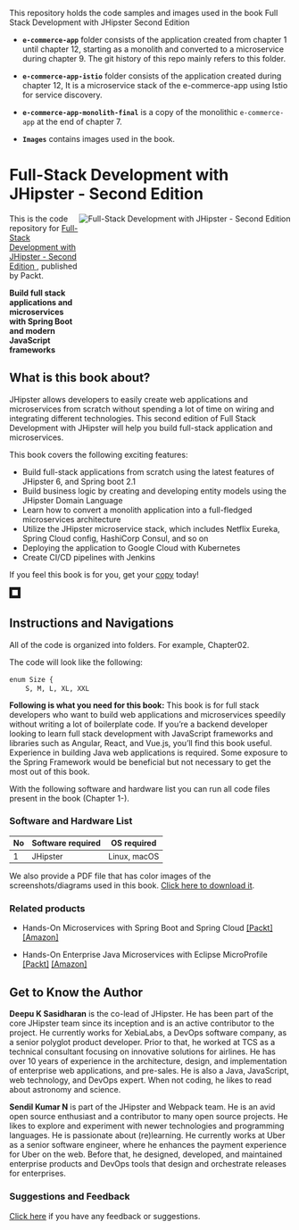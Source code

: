 This repository holds the code samples and images used in the book Full Stack Development with JHipster Second Edition

- **`e-commerce-app`** folder consists of the application created from chapter 1 until chapter 12, starting as a monolith and converted to a microservice during chapter 9. The git history of this repo mainly refers to this folder.

- **`e-commerce-app-istio`** folder consists of the application created during chapter 12, It is a microservice stack of the e-commerce-app using Istio for service discovery.

- **`e-commerce-app-monolith-final`** is a copy of the monolithic `e-commerce-app` at the end of chapter 7.

- **`Images`** contains images used in the book.


# Full-Stack Development with JHipster - Second Edition 

<a href="https://www.packtpub.com/web-development/full-stack-development-with-jhipster-second-edition?utm_source=github&utm_medium=repository&utm_campaign=9781838824983"><img src="https://www.packtpub.com/media/catalog/product/cache/e4d64343b1bc593f1c5348fe05efa4a6/9/7/9781838824983-original.jpeg" alt="Full-Stack Development with JHipster - Second Edition " height="256px" align="right"></a>

This is the code repository for [Full-Stack Development with JHipster - Second Edition ](https://www.packtpub.com/web-development/full-stack-development-with-jhipster-second-edition?utm_source=github&utm_medium=repository&utm_campaign=9781838824983), published by Packt.

**Build full stack applications and microservices with Spring Boot and modern JavaScript frameworks**

## What is this book about?
JHipster allows developers to easily create web applications and microservices from scratch without spending a lot of time on wiring and integrating different technologies. This second edition of Full Stack Development with JHipster will help you build full-stack application and microservices.


This book covers the following exciting features:
* Build full-stack applications from scratch using the latest features of JHipster 6, and Spring boot 2.1 
* Build business logic by creating and developing entity models using the JHipster Domain Language 
* Learn how to convert a monolith application into a full-fledged microservices architecture 
* Utilize the JHipster microservice stack, which includes Netflix Eureka, Spring Cloud config, HashiCorp Consul, and so on 
* Deploying the application to Google Cloud with Kubernetes 
* Create CI/CD pipelines with Jenkins

If you feel this book is for you, get your [copy](https://www.amazon.com/dp/1838824987) today!

<a href="https://www.packtpub.com/?utm_source=github&utm_medium=banner&utm_campaign=GitHubBanner"><img src="https://raw.githubusercontent.com/PacktPublishing/GitHub/master/GitHub.png" 
alt="https://www.packtpub.com/" border="5" /></a>

## Instructions and Navigations
All of the code is organized into folders. For example, Chapter02.

The code will look like the following:
```
enum Size {
    S, M, L, XL, XXL
```

**Following is what you need for this book:**
This book is for full stack developers who want to build web applications and microservices speedily without writing a lot of boilerplate code. If you’re a backend developer looking to learn full stack development with JavaScript frameworks and libraries such as Angular, React, and Vue.js, you’ll find this book useful. Experience in building Java web applications is required. Some exposure to the Spring Framework would be beneficial but not necessary to get the most out of this book.	

With the following software and hardware list you can run all code files present in the book (Chapter 1-).
### Software and Hardware List
| No | Software required | OS required |
| -------- | ------------------------------------ | ----------------------------------- |
| 1 | JHipster | Linux, macOS |


We also provide a PDF file that has color images of the screenshots/diagrams used in this book. [Click here to download it](https://static.packt-cdn.com/downloads/9781838824983_ColorImages.pdf).

### Related products
* Hands-On Microservices with Spring Boot and Spring Cloud  [[Packt]](https://www.packtpub.com/in/web-development/hands-on-microservices-with-spring-boot-and-spring-cloud?utm_source=github&utm_medium=repository&utm_campaign=9781789613476) [[Amazon]](https://www.amazon.com/dp/B07T1Y2JRJ)

* Hands-On Enterprise Java Microservices with Eclipse MicroProfile  [[Packt]](https://www.packtpub.com/in/web-development/hands-on-enterprise-java-microservices-with-eclipse-microprofile?utm_source=github&utm_medium=repository&utm_campaign=9781838643102) [[Amazon]](https://www.amazon.com/dp/1838643109)


## Get to Know the Author
**Deepu K Sasidharan**
is the co-lead of JHipster. He has been part of the core JHipster team since its inception and is an active contributor to the project. He currently works for XebiaLabs, a DevOps software company, as a senior polyglot product developer. Prior to that, he worked at TCS as a technical consultant focusing on innovative solutions for airlines. He has over 10 years of experience in the architecture, design, and implementation of enterprise web applications, and pre-sales. He is also a Java, JavaScript, web technology, and DevOps expert. When not coding, he likes to read about astronomy and science.

**Sendil Kumar N**
is part of the JHipster and Webpack team. He is an avid open source enthusiast and a contributor to many open source projects. He likes to explore and experiment with newer technologies and programming languages. He is passionate about (re)learning. He currently works at Uber as a senior software engineer, where he enhances the payment experience for Uber on the web. Before that, he designed, developed, and maintained enterprise products and DevOps tools that design and orchestrate releases for enterprises.


### Suggestions and Feedback
[Click here](https://docs.google.com/forms/d/e/1FAIpQLSdy7dATC6QmEL81FIUuymZ0Wy9vH1jHkvpY57OiMeKGqib_Ow/viewform) if you have any feedback or suggestions.


